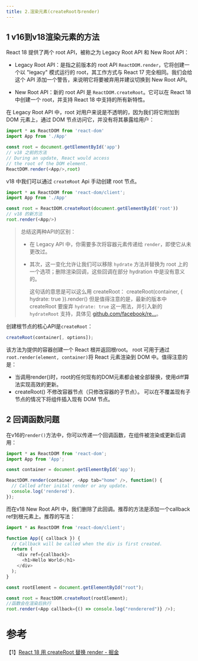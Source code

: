 ```yaml
---
title: 2.渲染元素(createRoot与render)
---
```


## 1 v16到v18渲染元素的方法

React 18 提供了两个 root API，被称之为 Legacy Root API 和 New Root API：

- Legacy Root API：是指之前版本的 root API `ReactDOM.render`，它将创建一个以 "legacy" 模式运行的 root，其工作方式与 React 17 完全相同。我们会给这个 API 添加一个警告，来说明它将要被弃用并建议切换到 New Root API。

- New Root API：新的 root API 是 `ReactDOM.createRoot`。它可以在 React 18 中创建一个 root，并支持 React 18 中支持的所有新特性。

在 Legacy Root API 中，root 对用户来说是不透明的，因为我们将它附加到 DOM 元素上，通过 DOM 节点访问它，并没有将其暴露给用户：

```js
import * as ReactDOM from 'react-dom'
import App from './App'

const root = document.getElementById('app')
// v18 之前的方法
// During an update, React would access
// the root of the DOM element.
ReactDOM.render(<App/>,root)
```

v18 中我们可以通过 `createRoot` Api 手动创建 root 节点。

```js
import * as ReactDOM from 'react-dom/client';
import App from './App'

const root = ReactDOM.createRoot(document.getElementById('root'))
// v18 的新方法
root.render(<App/>)
```

> 总结这两种API的区别：
> 
> * 在 Legacy API 中，你需要多次将容器元素传递给 `render`，即使它从未更改过。
> 
> * 其次，这一变化允许让我们可以移除 `hydrate` 方法并替换为 root 上的一个选项；删除渲染回调，这些回调在部分 hydration 中是没有意义的。
>   
>   这句话的意思是可以这么用 createRoot： createRoot(container, { hydrate: true }).render()
>   但是值得注意的是，最新的版本中 createRoot 要废弃 `hydrate: true` 这一用法，并引入新的 `hydrateRoot` 支持，具体见 [github.com/facebook/re…](https://link.juejin.cn?target=https%3A%2F%2Fgithub.com%2Ffacebook%2Freact%2Fpull%2F21687%2Ffiles "https://github.com/facebook/react/pull/21687/files")。

创建根节点的核心API是`createRoot`：

```js
createRoot(container[, options]);
```

该方法为提供的容器创建一个 React 根并返回根root。 root 可用于通过`root.render(element, container)`将 React 元素渲染到 DOM 中。值得注意的是：

* 当调用render()时，root的任何现有的DOM元素都会被全部替换，使用diff算法实现高效的更新。
* createRoot() 不修改容器节点（只修改容器的子节点）。 可以在不覆盖现有子节点的情况下将组件插入现有 DOM 节点。

## 2 回调函数问题

在v16的`render()`方法中，你可以传递一个回调函数，在组件被渲染或更新后调用：

```js
import * as ReactDOM from 'react-dom';
import App from 'App';

const container = document.getElementById('app');

ReactDOM.render(container, <App tab="home" />, function() {
  // Called after inital render or any update.
  console.log('rendered').
});
```

而在v18 New Root API 中，我们删除了此回调。推荐的方法是添加一个callback ref到根元素上。推荐的写法：

```js
import * as ReactDOM from 'react-dom/client';

function App({ callback }) {
  // Callback will be called when the div is first created.
  return (
    <div ref={callback}>
      <h1>Hello World</h1>
    </div>
  );
}

const rootElement = document.getElementById("root");

const root = ReactDOM.createRoot(rootElement);
//函数会在渲染后执行
root.render(<App callback={() => console.log("renderered")} />);
```

# 参考

【1】[React 18 用 createRoot 替换 render - 掘金](https://juejin.cn/post/6992435557456412709)